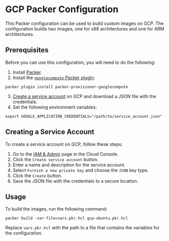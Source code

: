 # GCP Packer Configuration

This Packer configuration can be used to build custom images on GCP. The configuration builds two images, one for x86 architectures and one for ARM architectures.

## Prerequisites

Before you can use this configuration, you will need to do the following:

1. Install [Packer](https://www.packer.io/).
2. Install the [`googlecompute` Packer plugin](https://github.com/hashicorp/packer-provisioner-googlecompute):

```packer plugin install packer-provisioner-googlecompute```

3. [Create a service account](#creating-a-service-account) on GCP and download a JSON file with the credentials.
4. Set the following environment variables:

```export GOOGLE_APPLICATION_CREDENTIALS="/path/to/service_account.json"```

## Creating a Service Account

To create a service account on GCP, follow these steps:

1. Go to the [IAM & Admin](https://console.cloud.google.com/iam-admin/iam) page in the Cloud Console.
2. Click the `Create service account` button.
3. Enter a name and description for the service account.
4. Select `Furnish a new private key` and choose the `JSON` key type.
5. Click the `Create` button.
6. Save the JSON file with the credentials to a secure location.

## Usage

To build the images, run the following command:

```packer build -var-file=vars.pkr.hcl gcp-ubuntu.pkr.hcl```


Replace `vars.pkr.hcl` with the path to a file that contains the variables for the configuration. 
